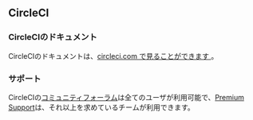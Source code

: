 ## CircleCI

### CircleCIのドキュメント

CircleCIのドキュメントは、[circleci.com で見ることができます ](https://circleci.com/docs/)。

### サポート

CircleCIの[コミュニティフォーラム](https://discuss.circleci.com/)は全てのユーザが利用可能で、[Premium Support](https://circleci.com/support/premium-support/)は、それ以上を求めているチームが利用できます。